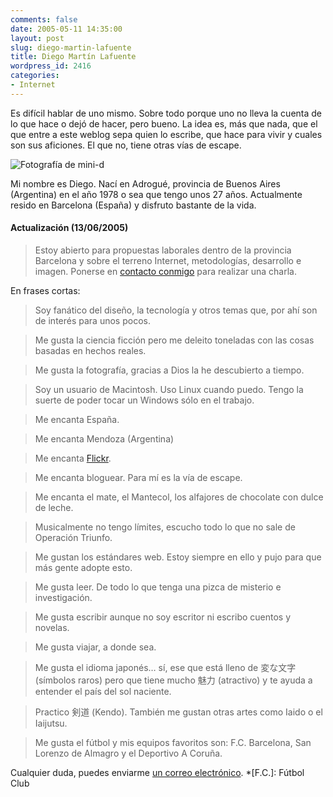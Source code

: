 ```yaml
---
comments: false
date: 2005-05-11 14:35:00
layout: post
slug: diego-martin-lafuente
title: Diego Martín Lafuente
wordpress_id: 2416
categories:
- Internet
---
```


Es difícil hablar de uno mismo. Sobre todo porque uno no lleva la cuenta de lo que hace o dejó de hacer, pero bueno. La idea es, más que nada, que el que entre a este weblog sepa quien lo escribe, que hace para vivir y cuales son sus aficiones. El que no, tiene otras vías de escape.





![Fotografía de mini-d](/images/retrato-minid.png)





Mi nombre es Diego. Nací en Adrogué, provincia de Buenos Aires (Argentina) en el año 1978 o sea que tengo unos 27 años. Actualmente resido en Barcelona (España) y disfruto bastante de la vida.





#### Actualización (13/06/2005)





> Estoy abierto para propuestas laborales dentro de la provincia Barcelona y sobre el terreno Internet, metodologías, desarrollo e imagen. Ponerse en [contacto conmigo](mailto:dlafuente@gmail.com) para realizar una charla.





En frases cortas:





> Soy fanático del diseño, la tecnología y otros temas que, por ahí son de interés para unos pocos.





> Me gusta la ciencia ficción pero me deleito toneladas con las cosas basadas en hechos reales.





> Me gusta la fotografía, gracias a Dios la he descubierto a tiempo.





> Soy un usuario de Macintosh. Uso Linux cuando puedo. Tengo la suerte de poder tocar un Windows sólo en el trabajo.





> Me encanta España.





> Me encanta Mendoza (Argentina)





> Me encanta [Flickr](http://www.flickr.com).





> Me encanta bloguear. Para mí es la vía de escape.





> Me encanta el mate, el Mantecol, los alfajores de chocolate con dulce de leche.





> Musicalmente no tengo límites, escucho todo lo que no sale de Operación Triunfo.





> Me gustan los estándares web. Estoy siempre en ello y pujo para que más gente adopte esto.





> Me gusta leer. De todo lo que tenga una pizca de misterio e investigación.





> Me gusta escribir aunque no soy escritor ni escribo cuentos y novelas.





> Me gusta viajar, a donde sea.





> Me gusta el idioma japonés… sí, ese que está lleno de 変な文字 (símbolos raros) pero que tiene mucho 魅力 (atractivo) y te ayuda a entender el país del sol naciente.





> Practico 剣道 (Kendo). También me gustan otras artes como Iaido o el Iaijutsu.





> Me gusta el fútbol y mis equipos favoritos son: F.C. Barcelona, San Lorenzo de Almagro y el Deportivo A Coruña.





Cualquier duda, puedes enviarme [un correo electrónico](mailto:dlafuente@gmail.com).
  *[F.C.]: Fútbol Club

